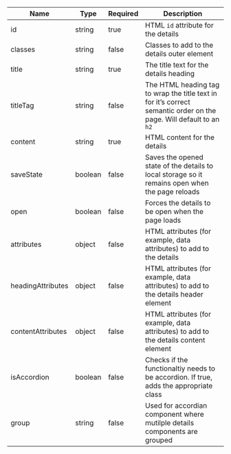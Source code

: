| Name              | Type    | Required | Description                                                                                                         |
| ----------------- | ------- | -------- | ------------------------------------------------------------------------------------------------------------------- |
| id                | string  | true     | HTML `id` attribute for the details                                                                                 |
| classes           | string  | false    | Classes to add to the details outer element                                                                         |
| title             | string  | true     | The title text for the details heading                                                                              |
| titleTag          | string  | false    | The HTML heading tag to wrap the title text in for it’s correct semantic order on the page. Will default to an `h2` |
| content           | string  | true     | HTML content for the details                                                                                        |
| saveState         | boolean | false    | Saves the opened state of the details to local storage so it remains open when the page reloads                     |
| open              | boolean | false    | Forces the details to be open when the page loads                                                                   |
| attributes        | object  | false    | HTML attributes (for example, data attributes) to add to the details                                                |
| headingAttributes | object  | false    | HTML attributes (for example, data attributes) to add to the details header element                                 |
| contentAttributes | object  | false    | HTML attributes (for example, data attributes) to add to the details content element                                |
| isAccordion       | boolean | false    | Checks if the functionaltiy needs to be accordion. If true, adds the appropriate class                              |
| group             | string  | false    | Used for accordian component where mutilple details components are grouped                                          |
